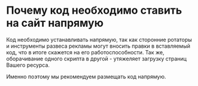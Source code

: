 # Почему код необходимо ставить на сайт напрямую

Код необходимо устанавливать напрямую, так как сторонние ротаторы и инструменты развеса рекламы могут вносить правки в вставляемый код, что в итоге скажется на его работоспособности. Так же, оборачивание одного скрипта в другой - утяжеляет загрузку страниц Вашего ресурса.&#x20;

Именно поэтому мы рекомендуем размещать код напрямую.
